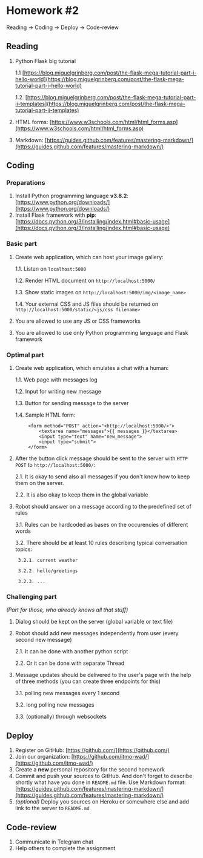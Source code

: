 # Homework #2

Reading → Coding → Deploy → Code-review

## Reading

1. Python Flask big tutorial

     1.1 [https://blog.miguelgrinberg.com/post/the-flask-mega-tutorial-part-i-hello-world](https://blog.miguelgrinberg.com/post/the-flask-mega-tutorial-part-i-hello-world)
     
     1.2. [https://blog.miguelgrinberg.com/post/the-flask-mega-tutorial-part-ii-templates](https://blog.miguelgrinberg.com/post/the-flask-mega-tutorial-part-ii-templates)
2. HTML forms: [https://www.w3schools.com/html/html_forms.asp](https://www.w3schools.com/html/html_forms.asp)
3. Markdown: [https://guides.github.com/features/mastering-markdown/](https://guides.github.com/features/mastering-markdown/)

## Coding

### Preparations

1. Install Python programming language **v3.8.2**: [https://www.python.org/downloads/](https://www.python.org/downloads/)
2. Install Flask framework with **pip**: [https://docs.python.org/3/installing/index.html#basic-usage](https://docs.python.org/3/installing/index.html#basic-usage)

### Basic part

1. Create web application, which can host your image gallery:

    1.1. Listen on `localhost:5000`
    
    1.2. Render HTML document on `http://localhost:5000/`
    
    1.3. Show static images on `http://localhost:5000/img/<image_name>`
    
    1.4. Your external CSS and JS files should be returned on `http://localhost:5000/static/<js/css filename>`
    
2. You are allowed to use any JS or CSS frameworks
3. You are allowed to use only Python programming language and Flask framework

### Optimal part

1. Create web application, which emulates a chat with a human:

    1.1. Web page with messages log
    
    1.2. Input for writing new message
    
    1.3. Button for sending message to the server
    
    1.4. Sample HTML form:
```
        <form method="POST" action="<http://localhost:5000/>">
            <textarea name="messages">{{ messages }}</textarea>
            <input type="text" name="new_message">
            <input type="submit">
        </form>
```        

2. After the button click message should be sent to the server with `HTTP POST` to `http://localhost:5000/`:

     2.1. It is okay to send also all messages if you don't know how to keep them on the server.

     2.2. It is also okay to keep them in the global variable
3. Robot should answer on a message according to the predefined set of rules

     3.1. Rules can be hardcoded as bases on the occurencies of different words

     3.2. There should be at least 10 rules describing typical conversation topics:
        
        3.2.1. current weather
        
        3.2.2. hello/greetings
        
        3.2.3. ...

### Challenging part

*(Part for those, who already knows all that stuff)*

1. Dialog should be kept on the server (global variable or text file)
2. Robot should add new messages independently from user (every second new message)

    2.1. It can be done with another python script
    
    2.2. Or it can be done with separate Thread
3. Message updates should be delivered to the user's page with the help of three methods (you can create three endpoints for this)

    3.1. polling new messages every 1 second
    
    3.2. long polling new messages
    
    3.3. (optionally) through websockets

## Deploy

1. Register on GitHub: [https://github.com/](https://github.com/)
2. Join our organization: [https://github.com/itmo-wad/](https://github.com/itmo-wad/)
3. Create a **new** personal repository for the second homework
4. Commit and push your sources to GitHub. And don't forget to describe shortly what have you done in `README.md` file. Use Markdown format: [https://guides.github.com/features/mastering-markdown/](https://guides.github.com/features/mastering-markdown/)
5. *(optional)* Deploy you sources on Heroku or somewhere else and add link to the server to `README.md`

## Code-review

1. Communicate in Telegram chat
2. Help others to complete the assignment
